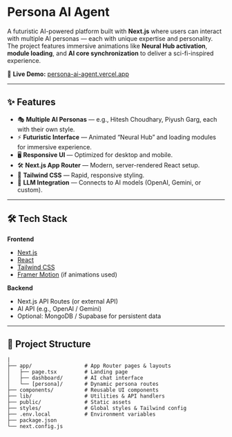 # Persona AI Agent

A futuristic AI-powered platform built with **Next.js** where users can interact with multiple AI personas — each with unique expertise and personality. The project features immersive animations like **Neural Hub activation**, **module loading**, and **AI core synchronization** to deliver a sci-fi-inspired experience.

🚀 **Live Demo:** [persona-ai-agent.vercel.app](https://persona-ai-agent.vercel.app/)

---

## ✨ Features

- 🎭 **Multiple AI Personas** — e.g., Hitesh Choudhary, Piyush Garg, each with their own style.
- ⚡ **Futuristic Interface** — Animated “Neural Hub” and loading modules for immersive experience.
- 🖥 **Responsive UI** — Optimized for desktop and mobile.
- 🛠 **Next.js App Router** — Modern, server-rendered React setup.
- 🎨 **Tailwind CSS** — Rapid, responsive styling.
- 🤖 **LLM Integration** — Connects to AI models (OpenAI, Gemini, or custom).

---

## 🛠 Tech Stack

**Frontend**
- [Next.js](https://nextjs.org/)
- [React](https://react.dev/)
- [Tailwind CSS](https://tailwindcss.com/)
- [Framer Motion](https://www.framer.com/motion/) (if animations used)

**Backend**
- Next.js API Routes (or external API)
- AI API (e.g., OpenAI / Gemini)
- Optional: MongoDB / Supabase for persistent data

---

## 📂 Project Structure

```plaintext
|
├── app/                 # App Router pages & layouts
│   ├── page.tsx         # Landing page
│   ├── dashboard/       # AI chat interface
│   └── [persona]/       # Dynamic persona routes
├── components/          # Reusable UI components
├── lib/                 # Utilities & API handlers
├── public/              # Static assets
├── styles/              # Global styles & Tailwind config
├── .env.local           # Environment variables
├── package.json
└── next.config.js